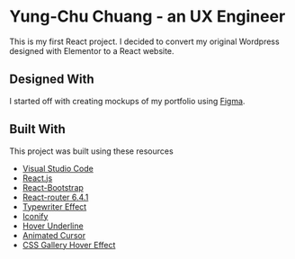 # Yung-Chu Chuang - an UX Engineer

This is my first React project. I decided to convert my original Wordpress designed with Elementor to a React website.


## Designed With
I started off with creating mockups of my portfolio using [Figma](https://www.figma.com/).


## Built With
This project was built using these resources

- [Visual Studio Code](https://code.visualstudio.com/)
- [React.js](https://reactjs.org/)
- [React-Bootstrap](https://react-bootstrap.github.io/)
- [React-router 6.4.1](https://reactrouter.com/en/6.4.1)
- [Typewriter Effect](https://www.npmjs.com/package/typewriter-effect)
- [Iconify](https://iconify.design/)
- [Hover Underline](https://unclebigbay.com/how-to-create-an-hover-underline-animation-in-css)
- [Animated Cursor](https://www.npmjs.com/package/react-animated-cursor)
- [CSS Gallery Hover Effect](https://codepen.io/sashatran/pen/aJvaEG)